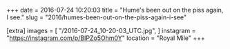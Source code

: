 +++
date = 2016-07-24 10:20:03
title = "Hume's been out on the piss again, I see."
slug = "2016/humes-been-out-on-the-piss-again-i-see"

[extra]
images = [
    "/2016-07-24_10-20-03_UTC.jpg",
]
instagram = "https://instagram.com/p/BIPZo5Ohm0Y"
location = "Royal Mile"
+++

